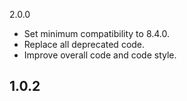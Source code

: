 2.0.0
- Set minimum compatibility to 8.4.0.
- Replace all deprecated code.
- Improve overall code and code style.

1.0.2
- 
